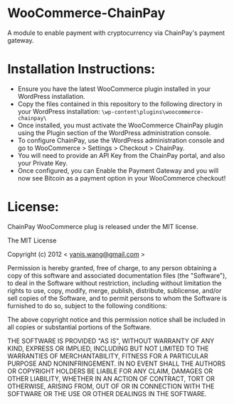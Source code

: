 WooCommerce-ChainPay
====================

A module to enable payment with cryptocurrency via ChainPay's payment gateway.

Installation Instructions:
====================

* Ensure you have the latest WooCommerce plugin installed in your WordPress installation.
* Copy the files contained in this repository to the following directory in your WordPress installation:
`\wp-content\plugins\woocommerce-chainpay\`
* Once installed, you must activate the WooCommerce ChainPay plugin using the Plugin section of the WordPress administration console.
* To configure ChainPay, use the WordPress administration console and go to WooCommerce > Settings > Checkout > ChainPay.
* You will need to provide an API Key from the ChainPay portal, and also your Private Key.
* Once configured, you can Enable the Payment Gateway and you will now see Bitcoin as a payment option in your WooCommerce checkout!


License:
====================

ChainPay WooCommerce plug is released under the MIT license.

The MIT License

Copyright (c) 2012 < yanis.wang@gmail.com >

Permission is hereby granted, free of charge, to any person obtaining a copy of this software and associated documentation files (the "Software"), to deal in the Software without restriction, including without limitation the rights to use, copy, modify, merge, publish, distribute, sublicense, and/or sell copies of the Software, and to permit persons to whom the Software is furnished to do so, subject to the following conditions:

The above copyright notice and this permission notice shall be included in all copies or substantial portions of the Software.

THE SOFTWARE IS PROVIDED "AS IS", WITHOUT WARRANTY OF ANY KIND, EXPRESS OR IMPLIED, INCLUDING BUT NOT LIMITED TO THE WARRANTIES OF MERCHANTABILITY, FITNESS FOR A PARTICULAR PURPOSE AND NONINFRINGEMENT. IN NO EVENT SHALL THE AUTHORS OR COPYRIGHT HOLDERS BE LIABLE FOR ANY CLAIM, DAMAGES OR OTHER LIABILITY, WHETHER IN AN ACTION OF CONTRACT, TORT OR OTHERWISE, ARISING FROM, OUT OF OR IN CONNECTION WITH THE SOFTWARE OR THE USE OR OTHER DEALINGS IN THE SOFTWARE.
